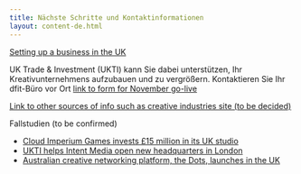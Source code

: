 ```yaml
---
title: Nächste Schritte und Kontaktinformationen
layout: content-de.html
---
```


[Setting up a business in the UK]()

UK Trade &amp; Investment (UKTI) kann Sie dabei unterstützen, Ihr Kreativunternehmens aufzubauen und zu vergrößern. Kontaktieren Sie Ihr dfit-Büro vor Ort [link to form for November go-live]()
 
[Link to other sources of info such as creative industries site (to be decided)]()

Fallstudien (to be confirmed)
-	[Cloud Imperium Games invests £15 million in its UK studio](https://www.gov.uk/government/case-studies/cloud-imperium-games-invests-15-million-in-its-uk-studio)
-	[UKTI helps Intent Media open new headquarters in London](https://www.gov.uk/government/case-studies/ukti-helps-intent-media-open-new-headquarters-in-london)
-	[Australian creative networking platform, the Dots, launches in the UK](https://www.youtube.com/watch?v=tl8BHd1hhjc) 
